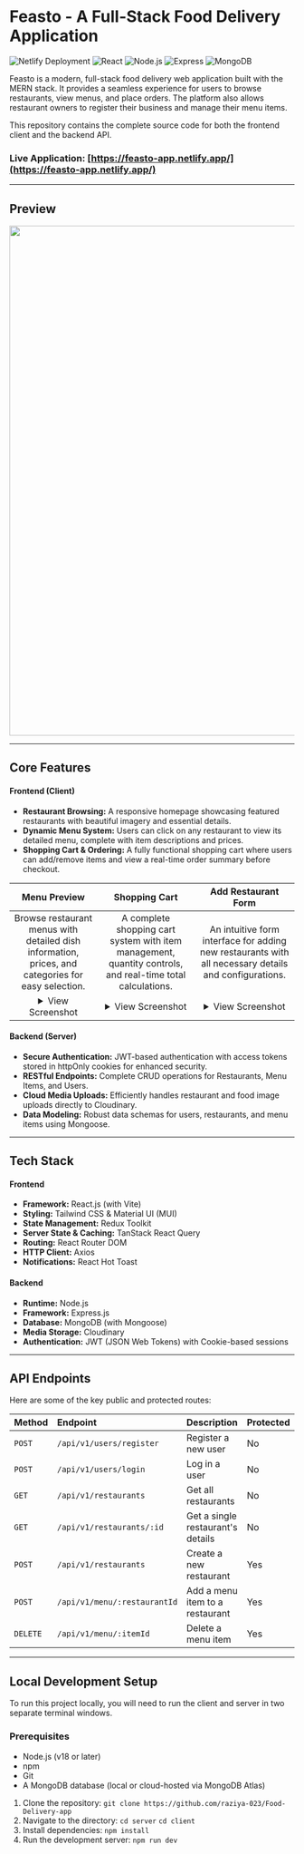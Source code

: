 # Feasto - A Full-Stack Food Delivery Application

![Netlify Deployment](https://img.shields.io/badge/Netlify-LIVE-brightgreen?style=for-the-badge&logo=netlify)
![React](https://img.shields.io/badge/React-18-blue?style=for-the-badge&logo=react)
![Node.js](https://img.shields.io/badge/Node.js-20-green?style=for-the-badge&logo=nodedotjs)
![Express](https://img.shields.io/badge/Express-4-lightgrey?style=for-the-badge&logo=express)
![MongoDB](https://img.shields.io/badge/MongoDB-4-green?style=for-the-badge&logo=mongodb)

Feasto is a modern, full-stack food delivery web application built with the MERN stack. It provides a seamless experience for users to browse restaurants, view menus, and place orders. The platform also allows restaurant owners to register their business and manage their menu items.

This repository contains the complete source code for both the frontend client and the backend API.

### **Live Application:** [https://feasto-app.netlify.app/](https://feasto-app.netlify.app/)

---

## Preview

<p align="center">
  <img width="1818" height="900" alt="Restaurants preview page" src="https://github.com/user-attachments/assets/c0043cf9-8a4e-4791-8405-8ff8658ebc4c" />
</p>

---

## Core Features

#### **Frontend (Client)**
-   **Restaurant Browsing:** A responsive homepage showcasing featured restaurants with beautiful imagery and essential details.
-   **Dynamic Menu System:** Users can click on any restaurant to view its detailed menu, complete with item descriptions and prices.
-   **Shopping Cart & Ordering:** A fully functional shopping cart where users can add/remove items and view a real-time order summary before checkout.

| Menu Preview | Shopping Cart | Add Restaurant Form |
| :---: | :---: | :---: |
| Browse restaurant menus with detailed dish information, prices, and categories for easy selection. | A complete shopping cart system with item management, quantity controls, and real-time total calculations. | An intuitive form interface for adding new restaurants with all necessary details and configurations. |
| <details><summary>View Screenshot</summary><img width="1815" height="907" alt="Restaurant menu page" src="https://github.com/user-attachments/assets/bf50e7f8-998a-4998-ac6e-b0e5803ce32d" /></details> | <details><summary>View Screenshot</summary><img width="1872" height="893" alt="Shopping Cart Screenshot" src="https://github.com/user-attachments/assets/e5413a56-4216-44b9-9e38-b3e7fc50d029" /></details> | <details><summary>View Screenshot</summary><img width="1869" height="793" alt="Add Restaurant Form" src="https://github.com/user-attachments/assets/011b2120-b517-4d8b-bd14-72496ea0fa74" /></details> |

#### **Backend (Server)**
-   **Secure Authentication:** JWT-based authentication with access tokens stored in httpOnly cookies for enhanced security.
-   **RESTful Endpoints:** Complete CRUD operations for Restaurants, Menu Items, and Users.
-   **Cloud Media Uploads:** Efficiently handles restaurant and food image uploads directly to Cloudinary.
-   **Data Modeling:** Robust data schemas for users, restaurants, and menu items using Mongoose.

---

## Tech Stack

#### **Frontend**
-   **Framework:** React.js (with Vite)
-   **Styling:** Tailwind CSS & Material UI (MUI)
-   **State Management:** Redux Toolkit
-   **Server State & Caching:** TanStack React Query
-   **Routing:** React Router DOM
-   **HTTP Client:** Axios
-   **Notifications:** React Hot Toast

#### **Backend**
-   **Runtime:** Node.js
-   **Framework:** Express.js
-   **Database:** MongoDB (with Mongoose)
-   **Media Storage:** Cloudinary
-   **Authentication:** JWT (JSON Web Tokens) with Cookie-based sessions

---

## API Endpoints

Here are some of the key public and protected routes:

| Method   | Endpoint                             | Description                       | Protected |
| :------- | :----------------------------------- | :-------------------------------- | :-------- |
| `POST`   | `/api/v1/users/register`             | Register a new user               | No        |
| `POST`   | `/api/v1/users/login`                | Log in a user                     | No        |
| `GET`    | `/api/v1/restaurants`                | Get all restaurants               | No        |
| `GET`    | `/api/v1/restaurants/:id`            | Get a single restaurant's details | No        |
| `POST`   | `/api/v1/restaurants`                | Create a new restaurant           | Yes       |
| `POST`   | `/api/v1/menu/:restaurantId`         | Add a menu item to a restaurant   | Yes       |
| `DELETE` | `/api/v1/menu/:itemId`               | Delete a menu item                | Yes       |

---

## Local Development Setup

To run this project locally, you will need to run the client and server in two separate terminal windows.

### Prerequisites
- Node.js (v18 or later)
- npm
- Git
- A MongoDB database (local or cloud-hosted via MongoDB Atlas)

1.  Clone the repository: `git clone https://github.com/raziya-023/Food-Delivery-app`
2.  Navigate to the directory: `cd server` `cd client`
3.  Install dependencies: `npm install`
4.  Run the development server: `npm run dev`
